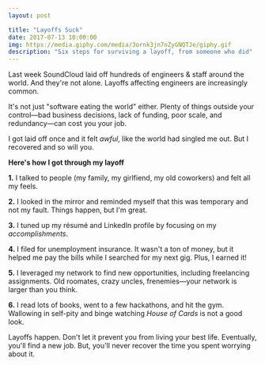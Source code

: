 ```yaml
---
layout: post

title: "Layoffs Suck"
date: 2017-07-13 10:00:00
img: https://media.giphy.com/media/3ornk3jn7nZyGNQTJe/giphy.gif
description: "Six steps for surviving a layoff, from someone who did"
---
```


Last week SoundCloud laid off hundreds of engineers & staff around the world. And they're not alone. Layoffs affecting engineers are increasingly common. 

It's not just "software eating the world" either. Plenty of things outside your control&mdash;bad business decisions, lack of funding, poor scale, and redundancy&mdash;can cost you your job.

I got laid off once and it felt _awful_, like the world had singled me out. But I recovered and so will you.

**Here's how I got through my layoff**

**1.** I talked to people (my family, my girlfiend, my old coworkers) and felt all my feels.

**2.** I looked in the mirror and reminded myself that this was temporary and not my fault. Things happen, but I'm great.

**3.** I tuned up my résumé and LinkedIn profile by focusing on my _accomplishments_.

**4.** I filed for unemployment insurance. It wasn't a ton of money, but it helped me pay the bills while I searched for my next gig. Plus, I earned it!

**5.** I leveraged my network to find new opportunities, including freelancing assignments. Old roomates, crazy uncles, frenemies&mdash;your network is larger than you think.

**6.** I read lots of books, went to a few hackathons, and hit the gym. Wallowing in self-pity and binge watching _House of Cards_ is not a good look.

Layoffs happen. Don't let it prevent you from living your best life. Eventually, you'll find a new job. But, you'll never recover the time you spent worrying about it.